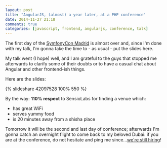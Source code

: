 ```yaml
---
layout: post
title: "AngularJS, (almost) a year later, at a PHP conference"
date: 2014-11-27 21:18
comments: true
categories: [javascript, frontend, angularjs, conference, talk]
---
```


The first day of the [SymfonyCon Madrid](http://madrid2014.symfony.com/) is almost
over and, since I'm done with my talk, I'm gonna
take the time to - as usual - put the slides here.

<!-- more -->

My talk went (I hope) well, and I am grateful
to the guys that stopped me afterwards to
clarify some of their doubts or to have
a casual chat about Angular and other frontend-ish
things.

Here are the slides:

{% slideshare 42097528 100% 550 %}

By the way: **110% respect** to
SensioLabs for finding a venue which:

* has great WiFi
* serves yummy food
* is 20 minutes away from a shisha place

Tomorrow it will be the second and last day
of conference; afterwards I'm gonna catch an overnight flight
to come back to my beloved Dubai:
if you are at the conference, do not hesitate
and ping me since...[we're still hiring](http://tech.namshi.com/join-us/)!